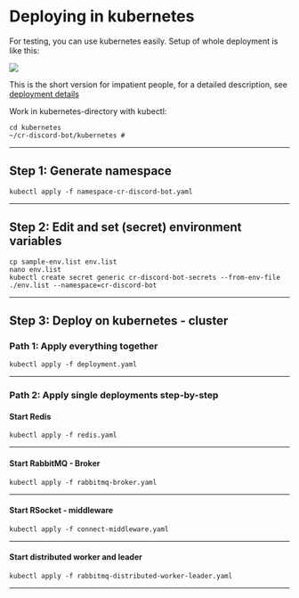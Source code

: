 # Deploying in kubernetes

For testing, you can use kubernetes easily. Setup of whole deployment is 
like this:

![](http://www.plantuml.com/plantuml/proxy?idx=0&src=https://raw.githubusercontent.com/theyellow/cr-discord-bot/main/kubernetes/kubernetes-setup.puml?)

This is the short version for impatient people, for a detailed description, 
see [deployment details](deployment.adoc)

Work in kubernetes-directory with kubectl:
```
cd kubernetes
~/cr-discord-bot/kubernetes #
```
---
## Step 1: Generate namespace
```
kubectl apply -f namespace-cr-discord-bot.yaml
```
---
## Step 2: Edit and set (secret) environment variables
```
cp sample-env.list env.list
nano env.list 
kubectl create secret generic cr-discord-bot-secrets --from-env-file ./env.list --namespace=cr-discord-bot
```
---
## Step 3: Deploy on kubernetes - cluster

### Path 1: Apply everything together
```
kubectl apply -f deployment.yaml
```
---
### Path 2: Apply single deployments step-by-step


#### Start Redis
```
kubectl apply -f redis.yaml
```
---
#### Start RabbitMQ - Broker
```
kubectl apply -f rabbitmq-broker.yaml
```
---
#### Start RSocket - middleware
```
kubectl apply -f connect-middleware.yaml
```
---
#### Start distributed worker and leader
```
kubectl apply -f rabbitmq-distributed-worker-leader.yaml
```
---

